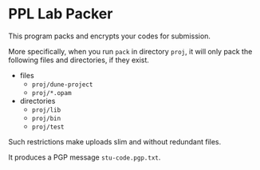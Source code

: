 # PPL Lab Packer

This program packs and encrypts your codes for submission.

More specifically, when you run `pack` in directory `proj`, 
it will only pack the following files and directories, if they exist.

* files
  * `proj/dune-project`
  * `proj/*.opam`
* directories
  * `proj/lib`
  * `proj/bin`
  * `proj/test`

Such restrictions make uploads slim and without redundant files.

It produces a PGP message `stu-code.pgp.txt`.